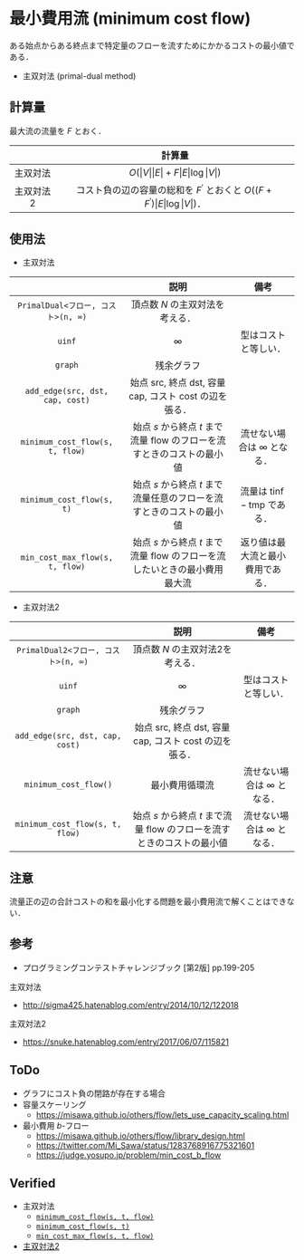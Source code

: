 # 最小費用流 (minimum cost flow)

ある始点からある終点まで特定量のフローを流すためにかかるコストの最小値である．

- 主双対法 (primal-dual method)


## 計算量

最大流の流量を $F$ とおく．

||計算量|
|:--:|:--:|
|主双対法|$O(\lvert V \rvert \lvert E \rvert + F \lvert E \rvert \log{\lvert V \rvert})$|
|主双対法2|コスト負の辺の容量の総和を $F^{\prime}$ とおくと $O((F + F^{\prime})\lvert E \rvert \log{\lvert V \rvert})$．|


## 使用法

- 主双対法

||説明|備考|
|:--:|:--:|:--:|
|`PrimalDual<フロー, コスト>(n, ∞)`|頂点数 $N$ の主双対法を考える．||
|`uinf`|$\infty$|型はコストと等しい．|
|`graph`|残余グラフ||
|`add_edge(src, dst, cap, cost)`|始点 $\mathrm{src}$, 終点 $\mathrm{dst}$, 容量 $\mathrm{cap}$, コスト $\mathrm{cost}$ の辺を張る．||
|`minimum_cost_flow(s, t, flow)`|始点 $s$ から終点 $t$ まで流量 $\mathrm{flow}$ のフローを流すときのコストの最小値|流せない場合は $\infty$ となる．|
|`minimum_cost_flow(s, t)`|始点 $s$ から終点 $t$ まで流量任意のフローを流すときのコストの最小値|流量は $\mathrm{tinf} - \mathrm{tmp}$ である．|
|`min_cost_max_flow(s, t, flow)`|始点 $s$ から終点 $t$ まで流量 $\mathrm{flow}$ のフローを流したいときの最小費用最大流|返り値は最大流と最小費用である．|

- 主双対法2

||説明|備考|
|:--:|:--:|:--:|
|`PrimalDual2<フロー, コスト>(n, ∞)`|頂点数 $N$ の主双対法2を考える．||
|`uinf`|$\infty$|型はコストと等しい．|
|`graph`|残余グラフ||
|`add_edge(src, dst, cap, cost)`|始点 $\mathrm{src}$, 終点 $\mathrm{dst}$, 容量 $\mathrm{cap}$, コスト $\mathrm{cost}$ の辺を張る．||
|`minimum_cost_flow()`|最小費用循環流|流せない場合は $\infty$ となる．|
|`minimum_cost_flow(s, t, flow)`|始点 $s$ から終点 $t$ まで流量 $\mathrm{flow}$ のフローを流すときのコストの最小値|流せない場合は $\infty$ となる．|


## 注意

流量正の辺の合計コストの和を最小化する問題を最小費用流で解くことはできない．


## 参考

- プログラミングコンテストチャレンジブック \[第2版\] pp.199-205

主双対法
- http://sigma425.hatenablog.com/entry/2014/10/12/122018

主双対法2
- https://snuke.hatenablog.com/entry/2017/06/07/115821


## ToDo

- グラフにコスト負の閉路が存在する場合
- 容量スケーリング
  - https://misawa.github.io/others/flow/lets_use_capacity_scaling.html
- 最小費用 $b$-フロー
  - https://misawa.github.io/others/flow/library_design.html
  - https://twitter.com/Mi_Sawa/status/1283768916775321601
  - https://judge.yosupo.jp/problem/min_cost_b_flow


## Verified

- 主双対法
  - [`minimum_cost_flow(s, t, flow)`](https://onlinejudge.u-aizu.ac.jp/solutions/problem/GRL_6_B/review/4092721/emthrm/C++14)
  - [`minimum_cost_flow(s, t)`](https://onlinejudge.u-aizu.ac.jp/solutions/problem/2293/review/4085999/emthrm/C++14)
  - [`min_cost_max_flow(s, t, flow)`](https://onlinejudge.u-aizu.ac.jp/solutions/problem/1088/review/4086009/emthrm/C++14)
- [主双対法2](https://onlinejudge.u-aizu.ac.jp/solutions/problem/2230/review/4224563/emthrm/C++14)
